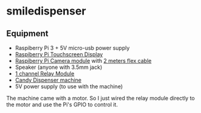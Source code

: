 # smiledispenser


## Equipment

* Raspiberry Pi 3 + 5V micro-usb power supply
* [Raspiberry Pi Touchscreen Display](https://www.raspberrypi.org/products/raspberry-pi-touch-display/)
* [Raspiberry Pi Camera module](https://www.raspberrypi.org/products/camera-module-v2/) with [2 meters flex cable](https://www.amazon.com/Adafruit-Flex-Cable-Raspberry-Camera/dp/B00XW2NCKS)
* Speaker (anyone with 3.5mm jack)
* [1 channel Relay Module](https://www.amazon.com/Tolako-Arduino-Indicator-Channel-Official/dp/B00VRUAHLE)
* [Candy Dispenser machine](https://www.amazon.com/Motion-Activated-Candy-Dispenser-candy-5/dp/B00AUZ4F0G/)
* 5V power supply (to use with the machine)



The machine came with a motor. So I just wired the relay module directly to the motor and use the Pi's GPIO to control it.
